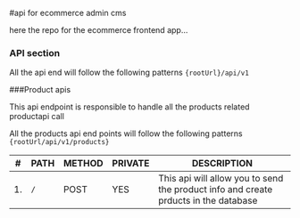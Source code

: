 #api for ecommerce admin cms

here the repo for the ecommerce frontend app...

### API section

All the api end will follow the following patterns `{rootUrl}/api/v1`

###Product apis

This api endpoint is responsible to handle all the products related productapi call

All the products api end points will follow the following patterns `{rootUrl/api/v1/products}`

| #   | PATH | METHOD | PRIVATE | DESCRIPTION                                                                         |
| --- | ---- | ------ | ------- | ----------------------------------------------------------------------------------- |
| 1.  | `/`  | POST   | YES     | This api will allow you to send the product info and create prducts in the database |
